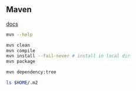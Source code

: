 Maven
-

[docs](https://maven.apache.org/index.html)

````sh
mvn --help

mvn clean
mvn compile
mvn install --fail-never # install in local dir
mvn package

mvn dependency:tree

ls $HOME/.m2
````
